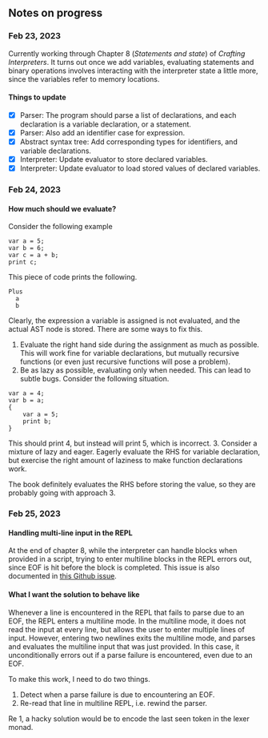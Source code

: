 ## Notes on progress

### Feb 23, 2023
Currently working through Chapter 8 (*Statements and state*) of *Crafting Interpreters*.
It turns out once we add variables, evaluating statements and binary operations involves interacting with the interpreter state a little more, since the variables refer to memory locations.

#### Things to update
- [x] Parser: The program should parse a list of declarations, and each declaration is a variable declaration, or a statement.
- [x] Parser: Also add an identifier case for expression.
- [x] Abstract syntax tree: Add corresponding types for identifiers, and variable declarations.
- [x] Interpreter: Update evaluator to store declared variables.
- [x] Interpreter: Update evaluator to load stored values of declared variables.

### Feb 24, 2023

#### How much should we evaluate?
Consider the following example

```
var a = 5;
var b = 6;
var c = a + b;
print c;
```

This piece of code prints the following.

```
Plus
  a
  b
```

Clearly, the expression a variable is assigned is not evaluated, and the actual AST node is stored.
There are some ways to fix this.

1. Evaluate the right hand side during the assignment as much as possible. This will work fine for variable declarations, but mutually recursive functions (or even just recursive functions will pose a problem).
2. Be as lazy as possible, evaluating only when needed. This can lead to subtle bugs. Consider the following situation.
```
var a = 4;
var b = a;
{
    var a = 5;
    print b;
}
```
This should print 4, but instead will print 5, which is incorrect.
3. Consider a mixture of lazy and eager. Eagerly evaluate the RHS for variable declaration, but exercise the right amount of laziness to make function declarations work.

The book definitely evaluates the RHS before storing the value, so they are probably going with approach 3.

### Feb 25, 2023

#### Handling multi-line input in the REPL

At the end of chapter 8, while the interpreter can handle blocks when provided in a script, trying to enter multiline blocks in the REPL errors out, since EOF is hit before the block is completed.
This issue is also documented in [this Github issue](https://github.com/munificent/craftinginterpreters/issues/799).

#### What I want the solution to behave like
Whenever a line is encountered in the REPL that fails to parse due to an EOF, the REPL enters a multiline mode. In the multiline mode, it does not read the input at every line, but allows the user to enter multiple lines of input.
However, entering two newlines exits the multiline mode, and parses and evaluates the multiline input that was just provided. In this case, it unconditionally errors out if a parse failure is encountered, even due to an EOF.

To make this work, I need to do two things.
1. Detect when a parse failure is due to encountering an EOF.
2. Re-read that line in multiline REPL, i.e. rewind the parser.

Re 1, a hacky solution would be to encode the last seen token in the lexer monad.